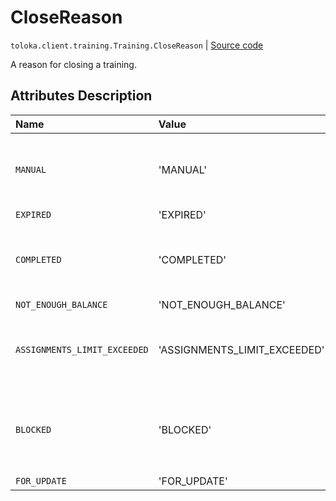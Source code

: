 # CloseReason
`toloka.client.training.Training.CloseReason` | [Source code](https://github.com/Toloka/toloka-kit/blob/v1.2.1/src/client/training.py#L62)

A reason for closing a training.

## Attributes Description

| Name | Value | Description |
| :------| :-----------| :----------| 
`MANUAL`|'MANUAL'|<p>A training was closed by a requester.</p>
`EXPIRED`|'EXPIRED'|
`COMPLETED`|'COMPLETED'|<p>All linked pool tasks were completed.</p>
`NOT_ENOUGH_BALANCE`|'NOT_ENOUGH_BALANCE'|
`ASSIGNMENTS_LIMIT_EXCEEDED`|'ASSIGNMENTS_LIMIT_EXCEEDED'|<p>A limit of 2 millions assignments is reached.</p>
`BLOCKED`|'BLOCKED'|<p>The requester&#x27;s account was blocked.</p>
`FOR_UPDATE`|'FOR_UPDATE'|
